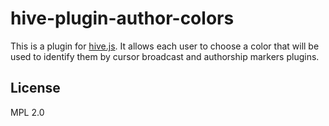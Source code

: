 # hive-plugin-author-colors
This is a plugin for [hive.js](http://hivejs.org/). It allows each user to choose a color that will be used to identify them by cursor broadcast and authorship markers plugins.

## License
MPL 2.0
